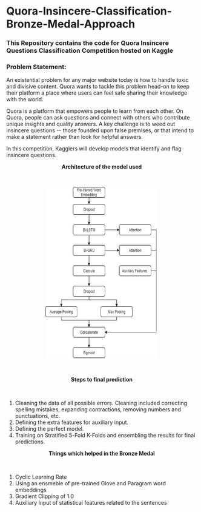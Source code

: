 # Quora-Insincere-Classification-Bronze-Medal-Approach

### This Repository contains the code for Quora Insincere Questions Classification Competition hosted on Kaggle

### Problem Statement:

An existential problem for any major website today is how to handle toxic and divisive content. Quora wants to tackle this problem head-on to keep their platform a place where users can feel safe sharing their knowledge with the world.

Quora is a platform that empowers people to learn from each other. On Quora, people can ask questions and connect with others who contribute unique insights and quality answers. A key challenge is to weed out insincere questions -- those founded upon false premises, or that intend to make a statement rather than look for helpful answers.

In this competition, Kagglers will develop models that identify and flag insincere questions.

<p align="center">
  <b> Architecture of the model used </b><br>
  </p></br>
 
<p align="center">
<img width="299" height="451" src="https://github.com/Sreyan88/Quora-Insincere-Classification-Bronze-Medal-Approach/blob/master/Extra/Quora Model.png">
</p></br>

<p align="center">
  <b> Steps to final prediction </b><br>
  </p></br>
 
 1. Cleaning the data of all possible errors. Cleaning included correcting spelling mistakes, expanding contractions, removing numbers and punctuations, etc.
 2. Defining the extra features for auxiliary input.
 2. Defining the perfect model.
 3. Training on Stratified 5-Fold K-Folds and ensembling the results for final predictions.
 
<p align="center">
  <b> Things which helped in the Bronze Medal </b><br>
  </p></br>
  
  1. Cyclic Learning Rate
  2. Using an ensmeble of pre-trained Glove and Paragram word embeddings
  3. Gradient Clipping of 1.0
  4. Auxiliary Input of statistical features related to the sentences
  
  
